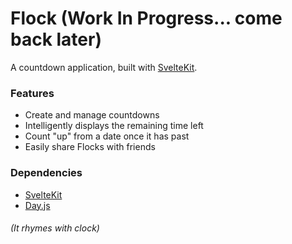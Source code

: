 # Flock (Work In Progress... come back later)

A countdown application, built with [SvelteKit](https://kit.svelte.dev/docs/introduction).

### Features
- Create and manage countdowns
- Intelligently displays the remaining time left
- Count "up" from a date once it has past
- Easily share Flocks with friends 

### Dependencies
- [SvelteKit](https://kit.svelte.dev/docs/introduction)
- [Day.js](https://day.js.org)


###### *(It rhymes with clock)*
